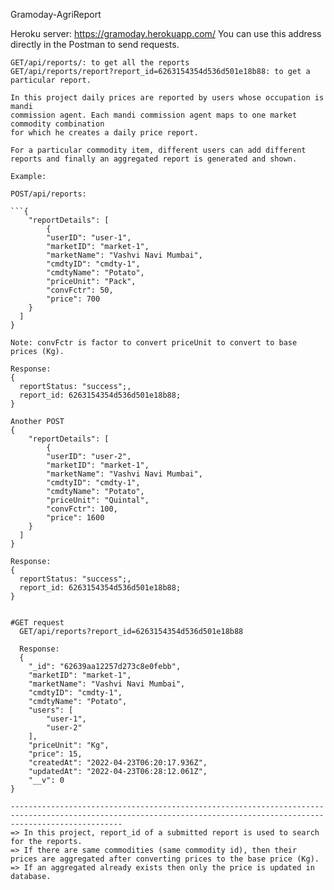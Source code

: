 Gramoday-AgriReport

Heroku server: https://gramoday.herokuapp.com/
You can use this address directly in the Postman to send requests.

```POST/api/reports/: to add a new report
GET/api/reports/: to get all the reports
GET/api/reports/report?report_id=6263154354d536d501e18b88: to get a particular report.

In this project daily prices are reported by users whose occupation is mandi
commission agent. Each mandi commission agent maps to one market commodity combination
for which he creates a daily price report.

For a particular commodity item, different users can add different reports and finally an aggregated report is generated and shown.

Example:

POST/api/reports:

```{
    "reportDetails": [
        {
        "userID": "user-1",
        "marketID": "market-1",
        "marketName": "Vashvi Navi Mumbai",
        "cmdtyID": "cmdty-1",
        "cmdtyName": "Potato",
        "priceUnit": "Pack",
        "convFctr": 50,
        "price": 700
    }
  ]
}

Note: convFctr is factor to convert priceUnit to convert to base prices (Kg).

Response:
{
  reportStatus: "success";,
  report_id: 6263154354d536d501e18b88;
}

Another POST
{
    "reportDetails": [
        {
        "userID": "user-2",
        "marketID": "market-1",
        "marketName": "Vashvi Navi Mumbai",
        "cmdtyID": "cmdty-1",
        "cmdtyName": "Potato",
        "priceUnit": "Quintal",
        "convFctr": 100,
        "price": 1600
    }
  ]
}

Response:
{
  reportStatus: "success";,
  report_id: 6263154354d536d501e18b88;
}


#GET request
  GET/api/reports?report_id=6263154354d536d501e18b88

  Response:
  {
    "_id": "62639aa12257d273c8e0febb",
    "marketID": "market-1",
    "marketName": "Vashvi Navi Mumbai",
    "cmdtyID": "cmdty-1",
    "cmdtyName": "Potato",
    "users": [
        "user-1",
        "user-2"
    ],
    "priceUnit": "Kg",
    "price": 15,
    "createdAt": "2022-04-23T06:20:17.936Z",
    "updatedAt": "2022-04-23T06:28:12.061Z",
    "__v": 0
}

---------------------------------------------------------------------------------------------------------------------------------------------------------------------
=> In this project, report_id of a submitted report is used to search for the reports.
=> If there are same commodities (same commodity id), then their prices are aggregated after converting prices to the base price (Kg).
=> If an aggregated already exists then only the price is updated in database.
```
